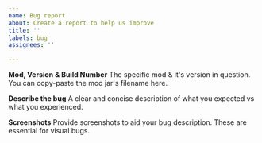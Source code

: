 ```yaml
---
name: Bug report
about: Create a report to help us improve
title: ''
labels: bug
assignees: ''

---
```


**Mod, Version & Build Number**
The specific mod & it's version in question.
You can copy-paste the mod jar's filename here.

**Describe the bug**
A clear and concise description of what you expected vs what you experienced.

**Screenshots**
Provide screenshots to aid your bug description.
These are essential for visual bugs.

